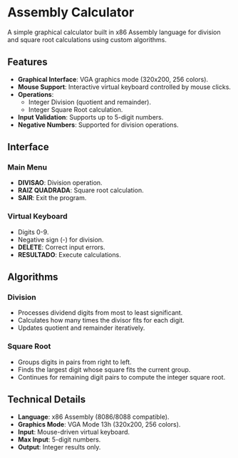 # Assembly Calculator

A simple graphical calculator built in x86 Assembly language for division and square root calculations using custom algorithms.

## Features

- **Graphical Interface**: VGA graphics mode (320x200, 256 colors).
- **Mouse Support**: Interactive virtual keyboard controlled by mouse clicks.
- **Operations**:
  - Integer Division (quotient and remainder).
  - Integer Square Root calculation.
- **Input Validation**: Supports up to 5-digit numbers.
- **Negative Numbers**: Supported for division operations.

## Interface

### Main Menu
- **DIVISAO**: Division operation.
- **RAIZ QUADRADA**: Square root calculation.
- **SAIR**: Exit the program.

### Virtual Keyboard
- Digits 0-9.
- Negative sign (-) for division.
- **DELETE**: Correct input errors.
- **RESULTADO**: Execute calculations.

## Algorithms

### Division
- Processes dividend digits from most to least significant.
- Calculates how many times the divisor fits for each digit.
- Updates quotient and remainder iteratively.

### Square Root
- Groups digits in pairs from right to left.
- Finds the largest digit whose square fits the current group.
- Continues for remaining digit pairs to compute the integer square root.

## Technical Details

- **Language**: x86 Assembly (8086/8088 compatible).
- **Graphics Mode**: VGA Mode 13h (320x200, 256 colors).
- **Input**: Mouse-driven virtual keyboard.
- **Max Input**: 5-digit numbers.
- **Output**: Integer results only.
